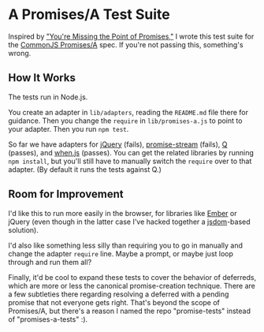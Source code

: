 # A Promises/A Test Suite

Inspired by ["You're Missing the Point of Promises,"][essay] I wrote this test suite for the [CommonJS Promises/A][]
spec. If you're not passing this, something's wrong.


[essay]: https://gist.github.com/3889970
[CommonJS Promises/A]: http://wiki.commonjs.org/wiki/Promises/A


## How It Works

The tests run in Node.js.

You create an adapter in `lib/adapters`, reading the `README.md` file there for guidance. Then you change the `require`
in `lib/promises-a.js` to point to your adapter. Then you run `npm test`.

So far we have adapters for [jQuery][] (fails), [promise-stream][] (fails), [Q][] (passes), and [when.js][] (passes).
You can get the related libraries by running `npm install`, but you'll still have to manually switch the `require` over
to that adapter. (By default it runs the tests against Q.)


[jQuery]: http://api.jquery.com/category/deferred-object/
[promise-stream]: https://github.com/Raynos/promise-stream
[Q]: https://github.com/kriskowal/q
[when.js]: https://github.com/cujojs/when


## Room for Improvement

I'd like this to run more easily in the browser, for libraries like [Ember][] or jQuery (even though in the latter case
I've hacked together a [jsdom][]-based solution).

I'd also like something less silly than requiring you to go in manually and change the adapter `require` line. Maybe
a prompt, or maybe just loop through and run them all?

Finally, it'd be cool to expand these tests to cover the behavior of deferreds, which are more or less the canonical
promise-creation technique. There are a few subtleties there regarding resolving a deferred with a pending promise that
not everyone gets right. That's beyond the scope of Promises/A, but there's a reason I named the repo "promise-tests"
instead of "promises-a-tests" :).


[Ember]: https://github.com/emberjs/ember.js/commit/f7ac080db3a2a15f5814dc26fc86712cf7d252c8
[jsdom]: https://github.com/tmpvar/jsdom
